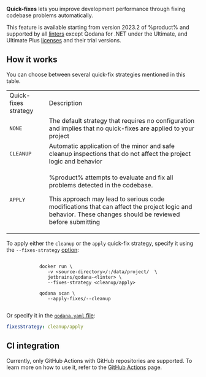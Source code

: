 [//]: # (title: Quick-fixes)

**Quick-fixes** lets you improve development performance through fixing codebase problems automatically.

This feature is available starting from version 2023.2 of %product% and supported by all [linters](linters.md) except
Qodana for .NET under the Ultimate, and Ultimate Plus [licenses](pricing.md) and their trial versions.

## How it works

You can choose between several quick-fix strategies mentioned in this table. 

<table>
    <tr>
        <td>Quick-fixes strategy</td>
        <td>Description</td>
    </tr>
    <tr>
        <td><code>NONE</code></td>
        <td>The default strategy that requires no configuration and implies that no quick-fixes are applied to your project</td>
    </tr>
    <tr>
        <td><code>CLEANUP</code></td>
        <td>Automatic application of the minor and safe cleanup inspections that do not affect the project logic and behavior</td>
    </tr>
    <tr>
        <td><code>APPLY</code></td>
        <td>
            <p>%product% attempts to evaluate and fix all problems detected in the codebase.</p>
            <p>This approach may lead to serious code modifications that can affect the project logic and behavior. These changes
should be reviewed before submitting</p>
        </td>
    </tr>
</table>

To apply either the `cleanup` or the `apply` quick-fix strategy, specify it using the `--fixes-strategy` 
[option](docker-image-configuration.xml): 

<tabs>
    <tab title="Docker image" id="quick-fix-docker">
        <code style="block" lang="shell" prompt="$">
            docker run \
               -v &lt;source-directory&gt;/:/data/project/  \
               jetbrains/qodana-&lt;linter&gt; \
               --fixes-strategy &lt;cleanup/apply&gt;
        </code>
    </tab>
    <tab title="Qodana CLI" id="quick-fix-cli">
        <code style="block" lang="shell" prompt="$">
            qodana scan \
               --apply-fixes/--cleanup
        </code>
    </tab>
</tabs>

Or specify it in the [`qodana.yaml` file](qodana-yaml.md):

```yaml
fixesStrategy: cleanup/apply
```

## CI integration

Currently, only GitHub Actions with GitHub repositories are supported.
To learn more on how to use it, refer to the [GitHub Actions](qodana-github-action.md) page.